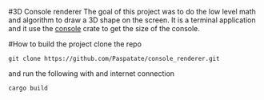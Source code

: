 #3D Console renderer
The goal of this project was to do the low level math and algorithm to draw a 3D shape on the screen. 
It is a terminal application and it use the [console](https://crates.io/crates/console) crate to get the size of the console.

#How to build the project
clone the repo 
```
git clone https://github.com/Paspatate/console_renderer.git
```
and run the following with and internet connection
```
cargo build
```
